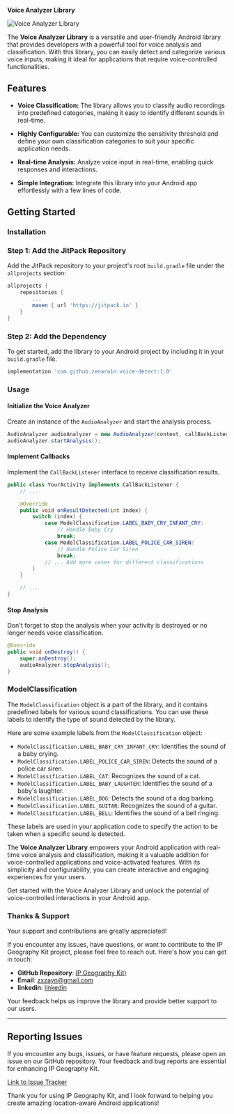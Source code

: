 **Voice Analyzer Library**

![Voice Analyzer Library](https://github.com/yourusername/voice-analyzer-library)

The **Voice Analyzer Library** is a versatile and user-friendly Android library that provides developers with a powerful tool for voice analysis and classification. With this library, you can easily detect and categorize various voice inputs, making it ideal for applications that require voice-controlled functionalities.

## Features

- **Voice Classification:** The library allows you to classify audio recordings into predefined categories, making it easy to identify different sounds in real-time.

- **Highly Configurable:** You can customize the sensitivity threshold and define your own classification categories to suit your specific application needs.

- **Real-time Analysis:** Analyze voice input in real-time, enabling quick responses and interactions.

- **Simple Integration:** Integrate this library into your Android app effortlessly with a few lines of code.

## Getting Started

### Installation

### Step 1: Add the JitPack Repository

Add the JitPack repository to your project's root `build.gradle` file under the `allprojects` section:

```gradle
allprojects {
    repositories {
        ...
        maven { url 'https://jitpack.io' }
    }
}
```

### Step 2: Add the Dependency

To get started, add the library to your Android project by including it in your `build.gradle` file.

```gradle
implementation 'com.github.zenara1n:voice-detect:1.0'
```

### Usage

#### Initialize the Voice Analyzer

Create an instance of the `AudioAnalyzer` and start the analysis process.

```java
AudioAnalyzer audioAnalyzer = new AudioAnalyzer(context, callBackListener);
audioAnalyzer.startAnalysis();
```

#### Implement Callbacks

Implement the `CallBackListener` interface to receive classification results.

```java
public class YourActivity implements CallBackListener {
    // ...

    @Override
    public void onResultDetected(int index) {
        switch (index) {
            case ModelClassification.LABEL_BABY_CRY_INFANT_CRY:
                // Handle Baby Cry
                break;
            case ModelClassification.LABEL_POLICE_CAR_SIREN:
                // Handle Police Car Siren
                break;
            // ... Add more cases for different classifications
        }
    }

    // ...
}
```

#### Stop Analysis

Don't forget to stop the analysis when your activity is destroyed or no longer needs voice classification.

```java
@Override
public void onDestroy() {
    super.onDestroy();
    audioAnalyzer.stopAnalysis();
}
```

### ModelClassification

The `ModelClassification` object is a part of the library, and it contains predefined labels for various sound classifications. You can use these labels to identify the type of sound detected by the library.

Here are some example labels from the `ModelClassification` object:

- `ModelClassification.LABEL_BABY_CRY_INFANT_CRY`: Identifies the sound of a baby crying.
- `ModelClassification.LABEL_POLICE_CAR_SIREN`: Detects the sound of a police car siren.
- `ModelClassification.LABEL_CAT`: Recognizes the sound of a cat.
- `ModelClassification.LABEL_BABY_LAUGHTER`: Identifies the sound of a baby's laughter.
- `ModelClassification.LABEL_DOG`: Detects the sound of a dog barking.
- `ModelClassification.LABEL_GUITAR`: Recognizes the sound of a guitar.
- `ModelClassification.LABEL_BELL`: Identifies the sound of a bell ringing.

These labels are used in your application code to specify the action to be taken when a specific sound is detected.

The **Voice Analyzer Library** empowers your Android application with real-time voice analysis and classification, making it a valuable addition for voice-controlled applications and voice-activated features. With its simplicity and configurability, you can create interactive and engaging experiences for your users.

Get started with the Voice Analyzer Library and unlock the potential of voice-controlled interactions in your Android app.

### Thanks & Support

Your support and contributions are greatly appreciated!

If you encounter any issues, have questions, or want to contribute to the IP Geography Kit project, please feel free to reach out. Here's how you can get in touch:

- **GitHub Repository**: [IP Geography Kit)](https://github.com/zenara1n/voice-detect)
- **Email**: zxzayn@gmail.com
- **linkedin**: [linkedin](https://www.linkedin.com/in/zaynal/)

Your feedback helps us improve the library and provide better support to our users.

---

## Reporting Issues

If you encounter any bugs, issues, or have feature requests, please open an issue on our GitHub repository. Your feedback and bug reports are essential for enhancing IP Geography Kit.

[Link to Issue Tracker](https://github.com/zenara1n/voice-detect/issues)

Thank you for using IP Geography Kit, and I look forward to helping you create amazing location-aware Android applications!
